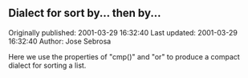 ## Dialect for sort by... then by... 
Originally published: 2001-03-29 16:32:40 
Last updated: 2001-03-29 16:32:40 
Author: Jose Sebrosa 
 
Here we use the properties of "cmp()" and "or" to produce a compact dialect for sorting a list.